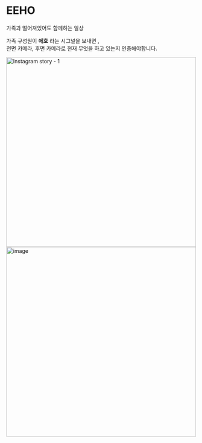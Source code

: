 # EEHO

가족과 떨어져있어도 함께하는 일상  

가족 구성원이 **에호** 라는 시그널을 보내면 ,\
전면 카메라, 후면 카메라로 현재 무엇을 하고 있는지 인증해야합니다.

<img width="503" alt="Instagram story - 1" src="https://github.com/luke7231/eeho-web/assets/85508996/2f2e647e-461a-426c-ac83-0f17a0d866db">
<img width="503" alt="image" src="https://github.com/luke7231/eeho-web/assets/85508996/b19b6447-c3c8-48e8-ab64-4bf0f6e43a11">
